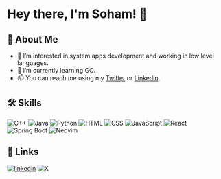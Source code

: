 <!---
Sohamsk/Sohamsk is a ✨ special ✨ repository because its `README.md` (this file) appears on your GitHub profile.
You can click the Preview link to take a look at your changes.
--->

# Hey there, I'm Soham! 👋

## 🚀 About Me
- 👀 I’m interested in system apps development and working in low level languages.
- 🌱 I’m currently learning GO.
- 📫 You can reach me using my [Twitter](https://twitter.com/sohamsk02/) or [Linkedin](https://www.linkedin.com/in/sohamsk02/).

## 🛠 Skills
![C++](https://img.shields.io/badge/C%2B%2B-00599C?style=for-the-badge&logo=c%2B%2B&logoColor=white)
![Java](https://img.shields.io/badge/Java-ED8B00?style=for-the-badge&logo=openjdk&logoColor=white)
![Python](https://img.shields.io/badge/Python-3776AB?style=for-the-badge&logo=python&logoColor=white)
![HTML](https://img.shields.io/badge/HTML5-E34F26?style=for-the-badge&logo=html5&logoColor=white) ![CSS](https://img.shields.io/badge/CSS3-1572B6?style=for-the-badge&logo=css3&logoColor=white) ![JavaScript](https://img.shields.io/badge/JavaScript-F7DF1E?style=for-the-badge&logo=JavaScript&logoColor=white)
![React](https://img.shields.io/badge/React-20232A?style=for-the-badge&logo=react&logoColor=61DAFB)![Spring Boot](https://img.shields.io/badge/Spring-6DB33F?style=for-the-badge&logo=spring&logoColor=white) ![Neovim](https://img.shields.io/badge/NeoVim-%2357A143.svg?&style=for-the-badge&logo=neovim&logoColor=white)



## 🔗 Links

[![linkedin](https://img.shields.io/badge/linkedin-0A66C2?style=for-the-badge&logo=linkedin&logoColor=white)](https://www.linkedin.com/in/sohamsk02/)
![X](https://img.shields.io/badge/X-%23000000.svg?style=for-the-badge&logo=X&logoColor=white)
<!-- [![Discord Profile](https://img.shields.io/badge/Discord-7289DA?style=for-the-badge&logo=discord&logoColor=white)]() -->
